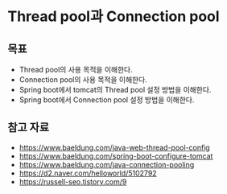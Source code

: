 # Thread pool과 Connection pool

## 목표

- Thread pool의 사용 목적을 이해한다.
- Connection pool의 사용 목적을 이해한다.
- Spring boot에서 tomcat의 Thread pool 설정 방법을 이해한다.
- Spring boot에서 Connection pool 설정 방법을 이해한다.

## 참고 자료

- https://www.baeldung.com/java-web-thread-pool-config
- https://www.baeldung.com/spring-boot-configure-tomcat
- https://www.baeldung.com/java-connection-pooling
- https://d2.naver.com/helloworld/5102792
- https://russell-seo.tistory.com/9
